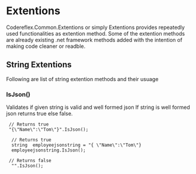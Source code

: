 # Extentions

Codereflex.Common.Extentions or simply Extentions provides repeatedly used functionalities  as
extention method. Some of the extention methods are already existing .net framework methods added with the intention of making 
code cleaner or readble.     

## String Extentions

Following are list of string extention methods and their usuage

### IsJson()   

 Validates if given string is valid and well formed json
If string is well formed json returns true else false.



 ```
  // Returns true
  "{\"Name\":\"Tom\"}".IsJson();
 ```

``` 
  // Returns true 
  string  employeejsonstring = "{ \"Name\":\"Tom\"} 
  employeejsonstring.IsJson();
 ```

 ```
  // Returns false
   "".IsJson();
 ```